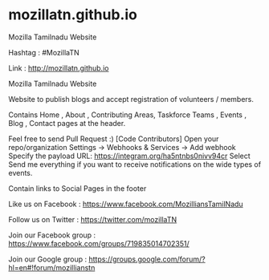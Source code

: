 # mozillatn.github.io

Mozilla Tamilnadu  Website

Hashtag : #MozillaTN

Link : http://mozillatn.github.io

Mozilla Tamilnadu Website

Website to publish blogs and accept registration of volunteers / members.

Contains Home , About , Contributing Areas, Taskforce Teams , Events , Blog , Contact pages at the header.

Feel free to send Pull Request :) [Code Contributors]
Open your repo/organization
Settings → Webhooks & Services → Add webhook
Specify the payload URL: https://integram.org/ha5ntnbs0nivv94cr
Select Send me everything if you want to receive notifications on the wide types of events.

Contain links to Social Pages in the footer

Like us on Facebook  : https://www.facebook.com/MozilliansTamilNadu 

Follow us on Twitter : https://twitter.com/mozillaTN 

Join our Facebook group : https://www.facebook.com/groups/719835014702351/ 

Join our Google group : https://groups.google.com/forum/?hl=en#!forum/mozillianstn
